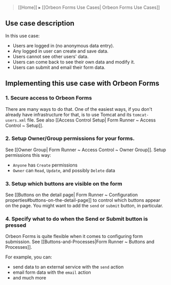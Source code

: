 > [[Home]] ▸ [[Orbeon Forms Use Cases| Orbeon Forms Use Cases]]

## Use case description

In this use case:

- Users are logged in (no anonymous data entry).
- Any logged in user can create and save data.
- Users cannot see other users' data.
- Users can come back to see their own data and modify it.
- Users can submit and email their form data.

## Implementing this use case with Orbeon Forms

### 1. Secure access to Orbeon Forms

There are many ways to do that. One of the easiest ways, if you don't already have infrastructure for that, is to use Tomcat and its `tomcat-users.xml` file. See also [[Access Control Setup| Form Runner ~ Access Control ~ Setup]].

### 2. Setup Owner/Group permissions for your forms.

See [[Owner Group| Form Runner ~ Access Control ~ Owner Group]]. Setup permissions this way:

- `Anyone` has `Create` permissions
- `Owner` can `Read`, `Update`, and possibly `Delete` data

### 3. Setup which buttons are visible on the form

See [[Buttons on the detail page| Form Runner ~ Configuration properties#buttons-on-the-detail-page]] to control which buttons appear on the page. You might want to add the `send` or `submit` button, in particular.

### 4. Specify what to do when the Send or Submit button is pressed

Orbeon Forms is quite flexible when it comes to configuring form submission. See [[Buttons-and-Processes|Form Runner ~ Buttons and Processes]].

For example, you can:

- send data to an external service with the `send` action
- email form data with the `email` action
- and much more
